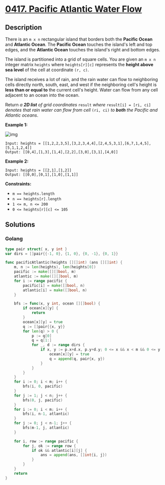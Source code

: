 # [0417. Pacific Atlantic Water Flow](https://leetcode-cn.com/problems/pacific-atlantic-water-flow/)



## Description


There is an `m x n` rectangular island that borders both the **Pacific Ocean** and **Atlantic Ocean**. The **Pacific Ocean** touches the island's left and top edges, and the **Atlantic Ocean** touches the island's right and bottom edges.

The island is partitioned into a grid of square cells. You are given an `m x n` integer matrix `heights` where `heights[r][c]` represents the **height above sea level** of the cell at coordinate `(r, c)`.

The island receives a lot of rain, and the rain water can flow to neighboring cells directly north, south, east, and west if the neighboring cell's height is **less than or equal to** the current cell's height. Water can flow from any cell adjacent to an ocean into the ocean.

Return *a **2D list** of grid coordinates* `result` *where* `result[i] = [ri, ci]` *denotes that rain water can flow from cell* `(ri, ci)` *to **both** the Pacific and Atlantic oceans*.

 

**Example 1:**

![img](https://assets.leetcode.com/uploads/2021/06/08/waterflow-grid.jpg)

```
Input: heights = [[1,2,2,3,5],[3,2,3,4,4],[2,4,5,3,1],[6,7,1,4,5],[5,1,1,2,4]]
Output: [[0,4],[1,3],[1,4],[2,2],[3,0],[3,1],[4,0]]
```

**Example 2:**

```
Input: heights = [[2,1],[1,2]]
Output: [[0,0],[0,1],[1,0],[1,1]]
```

 

**Constraints:**

- `m == heights.length`
- `n == heights[r].length`
- `1 <= m, n <= 200`
- `0 <= heights[r][c] <= 105`







## Solutions

<!-- tabs:start -->

### **Golang**

```go
type pair struct{ x, y int }
var dirs = []pair{{-1, 0}, {1, 0}, {0, -1}, {0, 1}}

func pacificAtlantic(heights [][]int) (ans [][]int) {
    m, n := len(heights), len(heights[0])
    pacific := make([][]bool, m)
    atlantic := make([][]bool, m)
    for i := range pacific {
        pacific[i] = make([]bool, n)
        atlantic[i] = make([]bool, n)
    }

    bfs := func(x, y int, ocean [][]bool) {
        if ocean[x][y] {
            return
        }
        ocean[x][y] = true
        q := []pair{{x, y}}
        for len(q) > 0 {
            p := q[0]
            q = q[1:]
            for _, d := range dirs {
                if x, y := p.x+d.x, p.y+d.y; 0 <= x && x < m && 0 <= y && y < n && !ocean[x][y] && heights[x][y] >= heights[p.x][p.y] {
                    ocean[x][y] = true
                    q = append(q, pair{x, y})
                }
            }
        }
    }
    for i := 0; i < m; i++ {
        bfs(i, 0, pacific)
    }
    for j := 1; j < n; j++ {
        bfs(0, j, pacific)
    }
    for i := 0; i < m; i++ {
        bfs(i, n-1, atlantic)
    }
    for j := 0; j < n-1; j++ {
        bfs(m-1, j, atlantic)
    }

    for i, row := range pacific {
        for j, ok := range row {
            if ok && atlantic[i][j] {
                ans = append(ans, []int{i, j})
            }
        }
    }
    return
}
```

<!-- tabs:end -->
